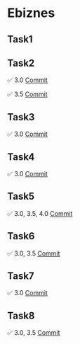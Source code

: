 # Ebiznes
## Task1
## Task2
✅ 3.0 [Commit](https://github.com/Pablito123qwe/Ebiznes/commit/bc7798413025dc2cca82b38a96a6cb659061ee84)

✅ 3.5 [Commit](https://github.com/Pablito123qwe/Ebiznes/commit/f6b484349047ca940b68c67f911977d074aad3c4)

## Task3
✅ 3.0 [Commit](https://github.com/Pablito123qwe/Ebiznes/commit/43707917f244a63725f66784484c35731761619e)

## Task4
✅ 3.0 [Commit](https://github.com/Pablito123qwe/Ebiznes/commit/2da7d346e63542cdaddbbb8ae167b198dc2f6fd5)

## Task5
✅ 3.0, 3.5, 4.0 [Commit](https://github.com/Pablito123qwe/Ebiznes/commit/dfb10fb4351f002ad20e307b421894c8d631e0e0)

## Task6
✅ 3.0, 3.5 [Commit](https://github.com/Pablito123qwe/Ebiznes/commit/7821c883b2e9a4728ca2c816b777b8c796b1aaa8)

## Task7
✅ 3.0 [Commit](https://github.com/Pablito123qwe/Ebiznes/commit/d338f62293e5b62a9a0618225cc4721b09ad340e)

## Task8
✅ 3.0, 3.5 [Commit](https://github.com/Pablito123qwe/Ebiznes/commit/b57470865e8c12f150fb9be0f09051bd3e78fbfb)

